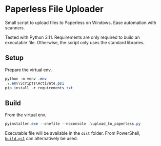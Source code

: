 # Paperless File Uploader

Small script to upload files to Paperless on Windows. Ease automation with scanners.

Tested with Python 3.11. Requirements are only required to build an executable file. Otherwise, the script only uses the standard libraries.

## Setup

Prepare the virtual env.

```powershell
python -m venv .env
.\.env\Scripts\Activate.ps1
pip install -r requirements.txt
```

## Build

From the virtual env.

```powershell
pyinstaller.exe --onefile --noconsole .\upload_to_paperless.py
```

Executable file will be available in the `dist` folder. From PowerShell, [`build.ps1`](build.ps1) can alternatively be used.
